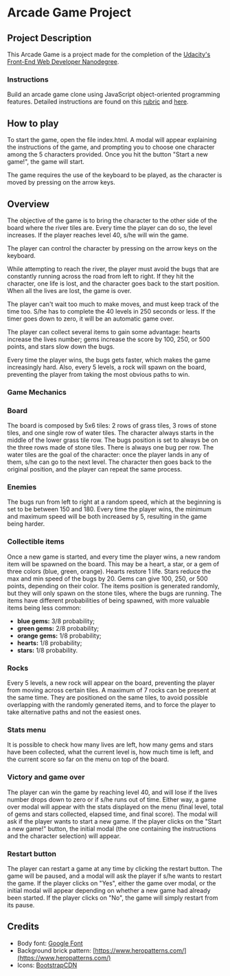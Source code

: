 # Arcade Game Project

## Project Description

This Arcade Game is a project made for the completion of the [Udacity's Front-End Web Developer Nanodegree](https://www.udacity.com/course/front-end-web-developer-nanodegree--nd001?v=fe1).

### Instructions

Build an arcade game clone using JavaScript object-oriented programming features. Detailed instructions are found on this [rubric](https://review.udacity.com/#!/projects/2696458597/rubric) and [here](https://docs.google.com/document/d/1v01aScPjSWCCWQLIpFqvg3-vXLH2e8_SZQKC8jNO0Dc/pub?embedded=true).

## How to play

To start the game, open the file index.html. A modal will appear explaining the instructions of the game, and prompting you to choose one character among the 5 characters provided. Once you hit the button "Start a new game!", the game will start.

The game requires the use of the keyboard to be played, as the character is moved by pressing on the arrow keys.

## Overview

The objective of the game is to bring the character to the other side of the board where the river tiles are. Every time the player can do so, the level increases. If the player reaches level 40, s/he will win the game.

The player can control the character by pressing on the arrow keys on the keyboard.

While attempting to reach the river, the player must avoid the bugs that are constantly running across the road from left to right. If they hit the character, one life is lost, and the character goes back to the start position. When all the lives are lost, the game is over.

The player can't wait too much to make moves, and must keep track of the time too. S/he has to complete the 40 levels in 250 seconds or less. If the timer goes down to zero, it will be an automatic game over.

The player can collect several items to gain some advantage: hearts increase the lives number; gems increase the score by 100, 250, or 500 points, and stars slow down the bugs.

Every time the player wins, the bugs gets faster, which makes the game increasingly hard. Also, every 5 levels, a rock will spawn on the board, preventing the player from taking the most obvious paths to win.

### Game Mechanics

### Board
The board is composed by 5x6 tiles: 2 rows of grass tiles, 3 rows of stone tiles, and one single row of water tiles.
The character always starts in the middle of the lower grass tile row. The bugs position is set to always be on the three rows made of stone tiles. There is always one bug per row.
The water tiles are the goal of the character: once the player lands in any of them, s/he can go to the next level. The character then goes back to the original position, and the player can repeat the same process.

### Enemies
The bugs run from left to right at a random speed, which at the beginning is set to be between 150 and 180. Every time the player wins, the minimum and maximum speed will be both increased by 5, resulting in the game being harder.

### Collectible items
Once a new game is started, and every time the player wins, a new random item will be spawned on the board. This may be a heart, a star, or a gem of three colors (blue, green, orange). Hearts restore 1 life. Stars reduce the max and min speed of the bugs by 20. Gems can give 100, 250, or 500 points, depending on their color.
The items position is generated randomly, but they will only spawn on the stone tiles, where the bugs are running.
The items have different probabilities of being spawned, with more valuable items being less common:
- **blue gems:** 3/8 probability;
- **green gems:** 2/8 probability;
- **orange gems:** 1/8 probability;
- **hearts:** 1/8 probability;
- **stars:** 1/8 probability.

### Rocks
Every 5 levels, a new rock will appear on the board, preventing the player from moving across certain tiles. A maximum of 7 rocks can be present at the same time. They are positioned on the same tiles, to avoid possible overlapping with the randomly generated items, and to force the player to take alternative paths and not the easiest ones.

### Stats menu
It is possible to check how many lives are left, how many gems and stars have been collected, what the current level is, how much time is left, and the current score so far on the menu on top of the board.

### Victory and game over
The player can win the game by reaching level 40, and will lose if the lives number drops down to zero or if s/he runs out of time. Either way, a game over modal will appear with the stats displayed on the menu (final level, total of gems and stars collected, elapsed time, and final score). The modal will ask if the player wants to start a new game. If the player clicks on the "Start a new game!" button, the initial modal (the one containing the instructions and the character selection) will appear.

### Restart button
The player can restart a game at any time by clicking the restart button. The game will be paused, and a modal will ask the player if s/he wants to restart the game. If the player clicks on "Yes", either the game over modal, or the initial modal  will appear depending on whether a new game had already been started. If the player clicks on "No", the game will simply restart from its pause.

## Credits

- Body font: [Google Font](https://fonts.google.com/)
- Background brick pattern: [https://www.heropatterns.com/](https://www.heropatterns.com/)
- Icons: [BootstrapCDN](https://www.bootstrapcdn.com/)
